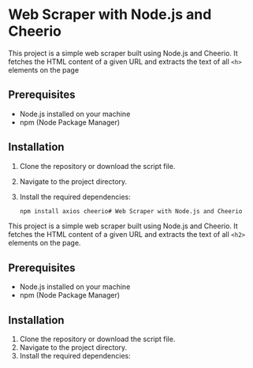 # Web Scraper with Node.js and Cheerio

This project is a simple web scraper built using Node.js and Cheerio. It fetches the HTML content of a given URL and extracts the text of all `<h>` elements on the page

## Prerequisites

- Node.js installed on your machine
- npm (Node Package Manager)

## Installation

1. Clone the repository or download the script file.
2. Navigate to the project directory.
3. Install the required dependencies:

   ```bash
   npm install axios cheerio# Web Scraper with Node.js and Cheerio

This project is a simple web scraper built using Node.js and Cheerio. It fetches the HTML content of a given URL and extracts the text of all `<h2>` elements on the page.

## Prerequisites

- Node.js installed on your machine
- npm (Node Package Manager)

## Installation

1. Clone the repository or download the script file.
2. Navigate to the project directory.
3. Install the required dependencies:


